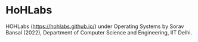 
HoHLabs
========


HOHLabs (https://hohlabs.github.io/) under Operating Systems by Sorav Bansal (2022), Department of Computer Science and Engineering, IIT Delhi.

